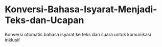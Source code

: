 # Konversi-Bahasa-Isyarat-Menjadi-Teks-dan-Ucapan
Konversi otomatis bahasa isyarat ke teks dan suara untuk komunikasi inklusif
